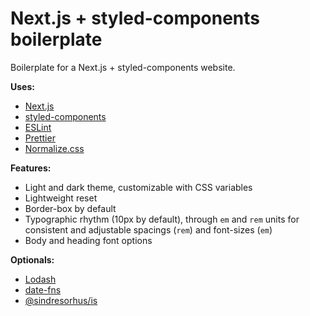 # Next.js + styled-components boilerplate

Boilerplate for a Next.js + styled-components website.

**Uses:**

- [Next.js](https://nextjs.org/)
- [styled-components](https://styled-components.com/)
- [ESLint](https://eslint.org/)
- [Prettier](https://prettier.io/)
- [Normalize.css](https://necolas.github.io/normalize.css/)

**Features:**

- Light and dark theme, customizable with CSS variables
- Lightweight reset
- Border-box by default
- Typographic rhythm (10px by default), through `em` and `rem` units for consistent and adjustable spacings (`rem`) and font-sizes (`em`)
- Body and heading font options

**Optionals:**

- [Lodash](https://lodash.com/)
- [date-fns](https://date-fns.org/)
- [@sindresorhus/is](https://github.com/sindresorhus/is)

